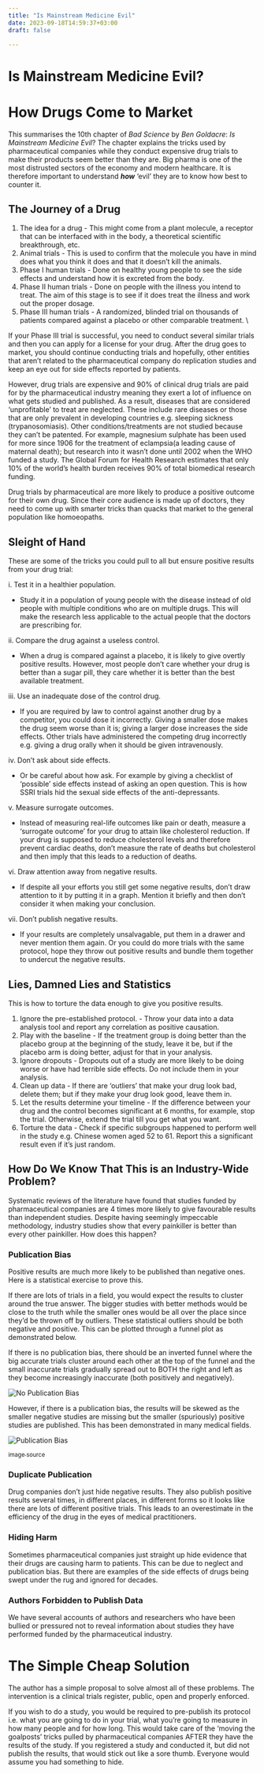 ```yaml
---
title: "Is Mainstream Medicine Evil"
date: 2023-09-18T14:59:37+03:00
draft: false

---
```


# Is Mainstream Medicine Evil?

# How Drugs Come to Market

This summarises the 10th chapter of _Bad Science_ by _Ben Goldacre_: _Is Mainstream Medicine Evil_? The chapter explains the tricks used by pharmaceutical companies while they conduct expensive drug trials to make their products seem better than they are. Big pharma is one of the most distrusted sectors of the economy and modern healthcare. It is therefore important to understand **_how_** ‘evil’ they are to know how best to counter it.


## The Journey of a Drug

1. The idea for a drug - This might come from a plant molecule, a receptor that can be interfaced with in the body, a theoretical scientific breakthrough, etc.
2. Animal trials - This is used to confirm that the molecule you have in mind does what you think it does and that it doesn’t kill the animals.
3. Phase I human trials - Done on healthy young people to see the side effects and understand how it is excreted from the body.
4. Phase II human trials - Done on people with the illness you intend to treat. The aim of this stage is to see if it does treat the illness and work out the proper dosage.
5. Phase III human trials - A randomized, blinded trial on thousands of patients compared against a placebo or other comparable treatment.  \

If your Phase III trial is successful, you need to conduct several similar trials and then you can apply for a license for your drug. After the drug goes to market, you should continue conducting trials and hopefully, other entities that aren’t related to the pharmaceutical company do replication studies and keep an eye out for side effects reported by patients.

However, drug trials are expensive and 90% of clinical drug trials are paid for by the pharmaceutical industry meaning they exert a lot of influence on what gets studied and published. As a result, diseases that are considered ‘unprofitable’ to treat are neglected. These include rare diseases or those that are only prevalent in developing countries e.g. sleeping sickness (trypanosomiasis). Other conditions/treatments are not studied because they can’t be patented. For example, magnesium sulphate has been used for more since 1906 for the treatment of eclampsia(a leading cause of maternal death); but research into it wasn’t done until 2002 when the WHO funded a study. The Global Forum for Health Research estimates that only 10% of the world’s health burden receives 90% of total biomedical research funding.

Drug trials by pharmaceutical are more likely to produce a positive outcome for their own drug. Since their core audience is made up of doctors, they need to come up with smarter tricks than quacks that market to the general population like homoeopaths.

## Sleight of Hand

These are some of the tricks you could pull to all but ensure positive results from your drug trial:

i. Test it in a healthier population.

* Study it in a population of young people with the disease instead of old people with multiple conditions who are on multiple drugs. This will make the research less applicable to the actual people that the doctors are prescribing for.

ii.  Compare the drug against a useless control.

* When a drug is compared against a placebo, it is likely to give overtly positive results.  However, most people don’t care whether your drug is better than a sugar pill, they care whether it is better than the best available treatment.

iii. Use an inadequate dose of the control drug.

* If you are required by law to control against another drug by a competitor, you could dose it incorrectly. Giving a smaller dose makes the drug seem worse than it is; giving a larger dose increases the side effects. Other trials have administered the competing drug incorrectly e.g. giving a drug orally when it should be given intravenously.

iv. Don’t ask about side effects.

* Or be careful about how ask. For example by giving a checklist of ‘possible’ side effects instead of asking an open question. This is how SSRI trials hid the sexual side effects of the anti-depressants.

v. Measure surrogate outcomes.

* Instead of measuring real-life outcomes like pain or death, measure a ‘surrogate outcome’ for your drug to attain like cholesterol reduction. If your drug is supposed to reduce cholesterol levels and therefore prevent cardiac deaths, don’t measure the rate of deaths but cholesterol and then imply that this leads to a reduction of deaths.

vi. Draw attention away from negative results.

* If despite all your efforts you still get some negative results, don’t draw attention to it by putting it in a graph. Mention it briefly and then don’t consider it when making your conclusion.

vii. Don’t publish negative results.

* If your results are completely unsalvagable, put them in a drawer and never mention them again. Or you could do more trials with the same protocol, hope they throw out positive results and bundle them together to undercut the negative results.


## Lies, Damned Lies and Statistics

This is how to torture the data enough to give you positive results.

1. Ignore the pre-established protocol. - Throw your data into a data analysis tool and report any correlation as positive causation.
2. Play with the baseline - If the treatment group is doing better than the placebo group at the beginning of the study, leave it be, but if the placebo arm is doing better, adjust for that in your analysis.
3. Ignore dropouts - Dropouts out of a study are more likely to be doing worse or have had terrible side effects. Do not include them in your analysis.
4. Clean up data - If there are ‘outliers’ that make your drug look bad, delete them; but if they make your drug look good, leave them in.
5. Let the results determine your timeline - If the difference between your drug and the control becomes significant at 6 months, for example, stop the trial. Otherwise, extend the trial till you get what you want.
6. Torture the data - Check if specific subgroups happened to perform well in the study e.g. Chinese women aged 52 to 61. Report this a significant result even if it’s just random.


## How Do We Know That This is an Industry-Wide Problem?

Systematic reviews of the literature have found that studies funded by pharmaceutical companies are 4 times more likely to give favourable results than independent studies. Despite having seemingly impeccable methodology, industry studies show that every painkiller is better than every other painkiller. How does this happen?


### Publication Bias


Positive results are much more likely to be published than negative ones. Here is a statistical exercise to prove this.

If there are lots of trials in a field, you would expect the results to cluster around the true answer. The bigger studies with better methods would be close to the truth while the smaller ones would be all over the place since they’d be thrown off by outliers. These statistical outliers should be both negative and positive. This can be plotted through a funnel plot as demonstrated below.

If there is no publication bias, there should be an inverted funnel where the big accurate trials cluster around each other at the top of the funnel and the small inaccurate trials gradually spread out to BOTH the right and left as they become increasingly inaccurate (both positively and negatively).

 ![No Publication Bias](https://raw.githubusercontent.com/lizwkariuki58/blog-source/master/content/posts/is-mainstream-medicine-evil/funnel-plot-symmetrical.webp) 

However, if there is a publication bias, the results will be skewed as the smaller negative studies are missing but the smaller (spuriously) positive studies are published. This has been demonstrated in many medical fields.

 ![Publication Bias](https://raw.githubusercontent.com/lizwkariuki58/blog-source/2107efca62da41ac6a451d445350832c36e7e044/content/posts/is-mainstream-medicine-evil/funnel-plot-asymmetrical.webp)

[<sub>image source</sub>](https://toptipbio.com/funnel-plot/)

### Duplicate Publication

Drug companies don’t just hide negative results. They also publish positive results several times, in different places, in different forms so it looks like there are lots of different positive trials. This leads to an overestimate in the efficiency of the drug in the eyes of medical practitioners.


### Hiding Harm

Sometimes pharmaceutical companies just straight up hide evidence that their drugs are causing harm to patients. This can be due to neglect and publication bias. But there are examples of the side effects of drugs being swept under the rug and ignored for decades.


### Authors Forbidden to Publish Data

We have several accounts of authors and researchers who have been bullied or pressured not to reveal information about studies they have performed funded by the pharmaceutical industry.


# The Simple Cheap Solution

The author has a simple proposal to solve almost all of these problems. The intervention is a clinical trials register, public, open and properly enforced.

If you wish to do a study, you would be required to pre-publish its protocol i.e. what you are going to do in your trial, what you’re going to measure in how many people and for how long. This would take care of the ‘moving the goalposts’ tricks pulled by pharmaceutical companies AFTER they have the results of the study. If you registered a study and conducted it, but did not publish the results, that would stick out like a sore thumb. Everyone would assume you had something to hide.


